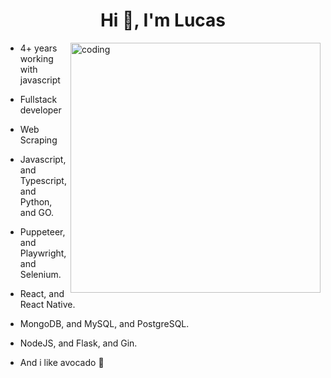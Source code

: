 <h1 align="center">Hi 👋, I'm Lucas</h1>

<img align="right" alt="coding" width="400" src="https://raw.githubusercontent.com/gist/patevs/b007a0e98fb216438d4cbf559fac4166/raw/88f20c9d749d756be63f22b09f3c4ac570bc5101/programming.gif" />

- 4+ years working with javascript
- Fullstack developer
- Web Scraping

- Javascript, and Typescript, and Python, and GO.
- Puppeteer, and Playwright, and Selenium.
- React, and React Native.
- MongoDB, and MySQL, and PostgreSQL.
- NodeJS, and Flask, and Gin.
- And i like avocado :avocado:
